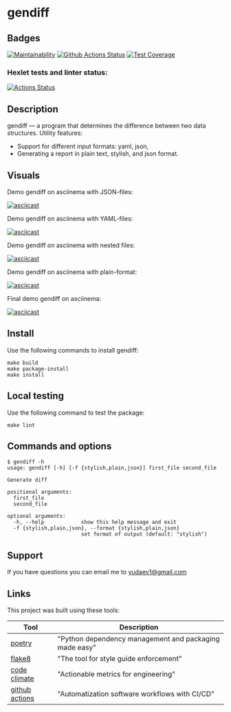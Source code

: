 # gendiff

## Badges
[![Maintainability](https://api.codeclimate.com/v1/badges/a99a88d28ad37a79dbf6/maintainability)](https://codeclimate.com/github/codeclimate/codeclimate/maintainability)
[![Github Actions Status](https://github.com/sound-round/python-project-lvl2/workflows/linter/badge.svg)](https://github.com/sound-round/python-project-lvl2/actions)
[![Test Coverage](https://api.codeclimate.com/v1/badges/aca4a90a1b44065aa4cb/test_coverage)](https://codeclimate.com/github/sound-round/python-project-lvl2/test_coverage)

### Hexlet tests and linter status:
[![Actions Status](https://github.com/sound-round/python-project-lvl2/workflows/hexlet-check/badge.svg)](https://github.com/sound-round/python-project-lvl2/actions)

## Description
gendiff — a program that determines the difference between two data structures.
Utility features:

- Support for different input formats: yaml, json,
- Generating a report in plain text, stylish, and json format.

## Visuals

Demo gendiff on asciinema with JSON-files: 

[![asciicast](https://asciinema.org/a/9I8ZsgT8LnxECxJzBEfwrWTr4.svg)](https://asciinema.org/a/9I8ZsgT8LnxECxJzBEfwrWTr4)

Demo gendiff on asciinema with YAML-files: 

[![asciicast](https://asciinema.org/a/rsDtBpFh0TFutligAmkCXZYFJ.svg)](https://asciinema.org/a/rsDtBpFh0TFutligAmkCXZYFJ)

Demo gendiff on asciinema with nested files: 

[![asciicast](https://asciinema.org/a/OsQSqcoERvqMoo49nPH0iRX8M.svg)](https://asciinema.org/a/OsQSqcoERvqMoo49nPH0iRX8M)

Demo gendiff on asciinema with plain-format:

[![asciicast](https://asciinema.org/a/b8a9A5jvxQRiX0jNMAQJF0Xjq.svg)](https://asciinema.org/a/b8a9A5jvxQRiX0jNMAQJF0Xjq)

Final demo gendiff on asciinema: 

[![asciicast](https://asciinema.org/a/H7B6zgyNqVCS78oPnfzfe6nX3.svg)](https://asciinema.org/a/H7B6zgyNqVCS78oPnfzfe6nX3)


## Install
Use the following commands to install gendiff:
```
make build
make package-install
make install
```

## Local testing
Use the following command to test the package:
```
make lint
```

## Commands and options
```
$ gendiff -h   
usage: gendiff [-h] [-f {stylish,plain,json}] first_file second_file

Generate diff

positional arguments:
  first_file
  second_file

optional arguments:
  -h, --help            show this help message and exit
  -f {stylish,plain,json}, --format {stylish,plain,json}
                        set format of output (default: "stylish") 
```

## Support
If you have questions you can email me to yudaev1@gmail.com

## Links
This project was built using these tools:

| Tool                                                                        | Description                                             |
|-----------------------------------------------------------------------------|---------------------------------------------------------|
| [poetry](https://poetry.eustace.io/)                                        | "Python dependency management and packaging made easy"  |
| [flake8](https://flake8.pycqa.org/en/latest/)                               | "The tool for style guide enforcement"                  |
| [code climate](https://codeclimate.com/)                                    | "Actionable metrics for engineering"                    |
| [github actions](https://github.com/features/actions)                       | "Automatization software workflows with  CI/CD"          |

